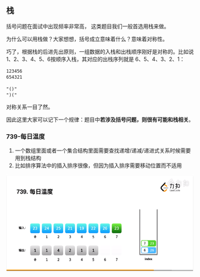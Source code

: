## 栈
括号问题在面试中出现频率非常高， 这类题目我们一般首选用栈来做。

为什么可以用栈做？大家想想，括号成立意味着什么？意味着对称性。

巧了，根据栈的后进先出原则，一组数据的入栈和出栈顺序刚好是对称的。比如说1、2、3、4、5、6按顺序入栈，其对应的出栈序列就是 6、5、4、3、2、1：
```
123456
654321

"()"
")("
```

对称关系一目了然。

因此这里大家可以记下一个规律：题目中**若涉及括号问题，则很有可能和栈相关**。

### 739-每日温度

1. 一个数组里面或者一个集合结构里面需要查找递增/递减/递进式关系时候需要用到栈结构
2. 比如排序算法中的插入排序很像，但因为插入排序需要移动位置而不适用

![](./images/12-1.png)



